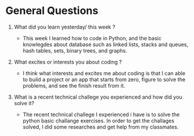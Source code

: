 # General Questions

1. What did you learn yesterday/ this week ?
    - This week I learned how to code in Python, and the basic knowlegdes about database such as linked lists, stacks and queues, hash tables, sets, binary trees, and graphs.

2. What excites or interests you about coding ?
    - I think what interests and excites me about coding is that I can able to build a project or an app that starts from zero, figure to solve the problems, and see the finish result from it.

3. What is a recent technical challege you experienced and how did you solve it?
    - The recent technical challege I experienced i have is to solve the python basic challange exercises. In order to get the challages solved, I did some researches and get help from my classmates.





